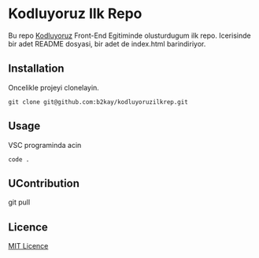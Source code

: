 # Kodluyoruz Ilk Repo

Bu repo [Kodluyoruz](kodluyoruz.com) Front-End Egitiminde olusturdugum ilk repo. Icerisinde bir adet README dosyasi, bir adet  de index.html barindiriyor.

## Installation

Oncelikle projeyi clonelayin.

```
git clone git@github.com:b2kay/kodluyoruzilkrep.git
```

## Usage

VSC programinda acin
```
code .
```

## UContribution

git pull

## Licence

[MIT Licence](mit.edu.tr)
